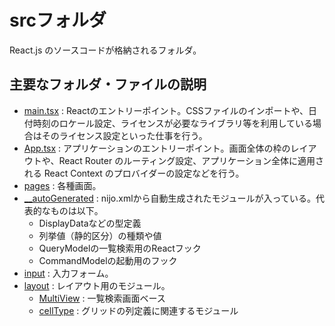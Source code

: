# srcフォルダ
React.js のソースコードが格納されるフォルダ。

## 主要なフォルダ・ファイルの説明
- [main.tsx](./main.tsx) : Reactのエントリーポイント。CSSファイルのインポートや、日付時刻のロケール設定、ライセンスが必要なライブラリ等を利用している場合はそのライセンス設定といった仕事を行う。
- [App.tsx](./App.tsx) : アプリケーションのエントリーポイント。画面全体の枠のレイアウトや、React Router のルーティング設定、アプリケーション全体に適用される React Context のプロバイダーの設定などを行う。
- [pages](./pages/) : 各種画面。
- [__autoGenerated](./__autoGenerated/) : nijo.xmlから自動生成されたモジュールが入っている。代表的なものは以下。
  - DisplayDataなどの型定義
  - 列挙値（静的区分）の種類や値
  - QueryModelの一覧検索用のReactフック
  - CommandModelの起動用のフック
- [input](./input/) : 入力フォーム。
- [layout](./layout/) : レイアウト用のモジュール。
  - [MultiView](./layout/MultiView.tsx) : 一覧検索画面ベース
  - [cellType](./layout/cellType/) : グリッドの列定義に関連するモジュール